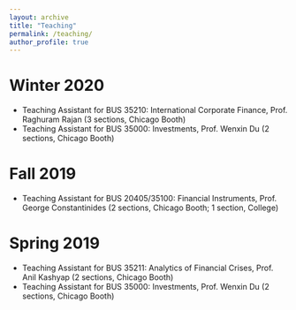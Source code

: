 ```yaml
---
layout: archive
title: "Teaching"
permalink: /teaching/
author_profile: true
---
```


Winter 2020
======
- Teaching Assistant for BUS 35210: International Corporate Finance, Prof. Raghuram Rajan (3 sections, Chicago Booth)
- Teaching Assistant for BUS 35000: Investments, Prof. Wenxin Du (2 sections, Chicago Booth)

Fall 2019
======
- Teaching Assistant for BUS 20405/35100: Financial Instruments, Prof. George Constantinides (2 sections, Chicago Booth; 1 section, College)

Spring 2019
======
- Teaching Assistant for BUS 35211: Analytics of Financial Crises, Prof. Anil Kashyap (2 sections, Chicago Booth)
- Teaching Assistant for BUS 35000: Investments, Prof. Wenxin Du (2 sections, Chicago Booth)
